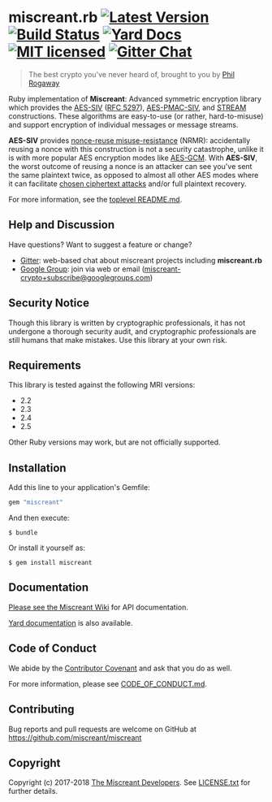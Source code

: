 # miscreant.rb [![Latest Version][gem-shield]][gem-link] [![Build Status][build-image]][build-link] [![Yard Docs][docs-image]][docs-link] [![MIT licensed][license-image]][license-link] [![Gitter Chat][gitter-image]][gitter-link]

[gem-shield]: https://badge.fury.io/rb/miscreant.svg
[gem-link]: https://rubygems.org/gems/miscreant
[build-image]: https://secure.travis-ci.org/miscreant/miscreant.svg?branch=master
[build-link]: http://travis-ci.org/miscreant/miscreant
[docs-image]: https://img.shields.io/badge/yard-docs-blue.svg
[docs-link]: http://www.rubydoc.info/gems/miscreant/0.3.0
[license-image]: https://img.shields.io/badge/license-MIT-blue.svg
[license-link]: https://github.com/miscreant/miscreant/blob/master/LICENSE.txt
[gitter-image]: https://badges.gitter.im/badge.svg
[gitter-link]: https://gitter.im/miscreant/Lobby

> The best crypto you've never heard of, brought to you by [Phil Rogaway]

[Phil Rogaway]: https://en.wikipedia.org/wiki/Phillip_Rogaway

Ruby implementation of **Miscreant**: Advanced symmetric encryption library
which provides the [AES-SIV] ([RFC 5297]), [AES-PMAC-SIV], and [STREAM]
constructions. These algorithms are easy-to-use (or rather, hard-to-misuse)
and support encryption of individual messages or message streams.

[AES-SIV]: https://github.com/miscreant/miscreant/wiki/AES-SIV
[RFC 5297]: https://tools.ietf.org/html/rfc5297
[AES-PMAC-SIV]: https://github.com/miscreant/miscreant/wiki/AES-PMAC-SIV
[STREAM]: https://github.com/miscreant/miscreant/wiki/STREAM

**AES-SIV** provides [nonce-reuse misuse-resistance] (NRMR): accidentally
reusing a nonce with this construction is not a security catastrophe,
unlike it is with more popular AES encryption modes like [AES-GCM].
With **AES-SIV**, the worst outcome of reusing a nonce is an attacker
can see you've sent the same plaintext twice, as opposed to almost all other
AES modes where it can facilitate [chosen ciphertext attacks] and/or
full plaintext recovery.

For more information, see the [toplevel README.md].

[nonce-reuse misuse-resistance]: https://github.com/miscreant/miscreant/wiki/Nonce-Reuse-Misuse-Resistance
[AES-GCM]: https://en.wikipedia.org/wiki/Galois/Counter_Mode
[chosen ciphertext attacks]: https://en.wikipedia.org/wiki/Chosen-ciphertext_attack
[toplevel README.md]: https://github.com/miscreant/miscreant/blob/master/README.md

## Help and Discussion

Have questions? Want to suggest a feature or change?

* [Gitter]: web-based chat about miscreant projects including **miscreant.rb**
* [Google Group]: join via web or email ([miscreant-crypto+subscribe@googlegroups.com])

[Gitter]: https://gitter.im/miscreant/Lobby
[Google Group]: https://groups.google.com/forum/#!forum/miscreant-crypto
[miscreant-crypto+subscribe@googlegroups.com]: mailto:miscreant-crypto+subscribe@googlegroups.com?subject=subscribe

## Security Notice

Though this library is written by cryptographic professionals, it has not
undergone a thorough security audit, and cryptographic professionals are still
humans that make mistakes. Use this library at your own risk.

## Requirements

This library is tested against the following MRI versions:

- 2.2
- 2.3
- 2.4
- 2.5

Other Ruby versions may work, but are not officially supported.

## Installation

Add this line to your application's Gemfile:

```ruby
gem "miscreant"
```

And then execute:

    $ bundle

Or install it yourself as:

    $ gem install miscreant

## Documentation

[Please see the Miscreant Wiki](https://github.com/miscreant/miscreant/wiki/Ruby-Documentation)
for API documentation.

[Yard documentation][docs-link] is also available.

## Code of Conduct

We abide by the [Contributor Covenant][cc] and ask that you do as well.

For more information, please see [CODE_OF_CONDUCT.md].

[cc]: https://contributor-covenant.org
[CODE_OF_CONDUCT.md]: https://github.com/miscreant/miscreant/blob/master/CODE_OF_CONDUCT.md

## Contributing

Bug reports and pull requests are welcome on GitHub at https://github.com/miscreant/miscreant

## Copyright

Copyright (c) 2017-2018 [The Miscreant Developers][AUTHORS].
See [LICENSE.txt] for further details.

[AUTHORS]: https://github.com/miscreant/miscreant/blob/master/AUTHORS.md
[LICENSE.txt]: https://github.com/miscreant/miscreant/blob/master/LICENSE.txt
